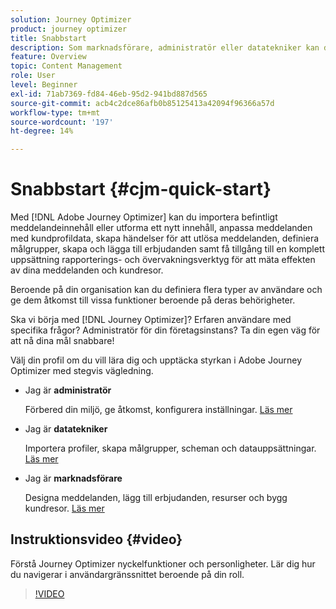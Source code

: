 ```yaml
---
solution: Journey Optimizer
product: journey optimizer
title: Snabbstart
description: Som marknadsförare, administratör eller datatekniker kan du lära dig och upptäcka kraften i Adobe Journey Optimizer med stegvis vägledning.
feature: Overview
topic: Content Management
role: User
level: Beginner
exl-id: 71ab7369-fd84-46eb-95d2-941bd887d565
source-git-commit: acb4c2dce86afb0b85125413a42094f96366a57d
workflow-type: tm+mt
source-wordcount: '197'
ht-degree: 14%

---
```


# Snabbstart {#cjm-quick-start}

Med [!DNL Adobe Journey Optimizer] kan du importera befintligt meddelandeinnehåll eller utforma ett nytt innehåll, anpassa meddelanden med kundprofildata, skapa händelser för att utlösa meddelanden, definiera målgrupper, skapa och lägga till erbjudanden samt få tillgång till en komplett uppsättning rapporterings- och övervakningsverktyg för att mäta effekten av dina meddelanden och kundresor.

Beroende på din organisation kan du definiera flera typer av användare och ge dem åtkomst till vissa funktioner beroende på deras behörigheter.

Ska vi börja med [!DNL Journey Optimizer]? Erfaren användare med specifika frågor? Administratör för din företagsinstans? Ta din egen väg för att nå dina mål snabbare!

Välj din profil om du vill lära dig och upptäcka styrkan i Adobe Journey Optimizer med stegvis vägledning.

* Jag är **administratör**

  Förbered din miljö, ge åtkomst, konfigurera inställningar. [Läs mer](path/administrator.md)

* Jag är **datatekniker**

  Importera profiler, skapa målgrupper, scheman och datauppsättningar. [Läs mer](path/data-engineer.md)

* Jag är **marknadsförare**

  Designa meddelanden, lägg till erbjudanden, resurser och bygg kundresor. [Läs mer](path/marketer.md)

## Instruktionsvideo {#video}

Förstå Journey Optimizer nyckelfunktioner och personligheter. Lär dig hur du navigerar i användargränssnittet beroende på din roll.

>[!VIDEO](https://video.tv.adobe.com/v/3424995?quality=12)
